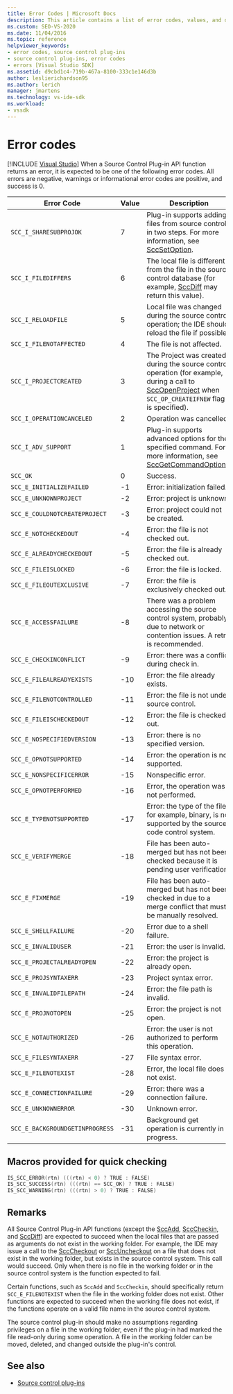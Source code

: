 ```yaml
---
title: Error Codes | Microsoft Docs
description: This article contains a list of error codes, values, and descriptions for Source Control Plug-in API functions.
ms.custom: SEO-VS-2020
ms.date: 11/04/2016
ms.topic: reference
helpviewer_keywords:
- error codes, source control plug-ins
- source control plug-ins, error codes
- errors [Visual Studio SDK]
ms.assetid: d9cbd1c4-719b-467a-8100-333c1e146d3b
author: leslierichardson95
ms.author: lerich
manager: jmartens
ms.technology: vs-ide-sdk
ms.workload:
- vssdk
---
```

# Error codes

 [!INCLUDE [Visual Studio](~/includes/applies-to-version/vs-windows-only.md)]
When a Source Control Plug-in API function returns an error, it is expected to be one of the following error codes. All errors are negative, warnings or informational error codes are positive, and success is 0.

|Error Code|Value|Description|
|----------------|-----------|-----------------|
|`SCC_I_SHARESUBPROJOK`|7|Plug-in supports adding files from source control in two steps. For more information, see [SccSetOption](../extensibility/sccsetoption-function.md).|
|`SCC_I_FILEDIFFERS`|6|The local file is different from the file in the source control database (for example, [SccDiff](../extensibility/sccdiff-function.md) may return this value).|
|`SCC_I_RELOADFILE`|5|Local file was changed during the source control operation; the IDE should reload the file if possible.|
|`SCC_I_FILENOTAFFECTED`|4|The file is not affected.|
|`SCC_I_PROJECTCREATED`|3|The Project was created during the source control operation (for example, during a call to [SccOpenProject](../extensibility/sccopenproject-function.md) when `SCC_OP_CREATEIFNEW` flag is specified).|
|`SCC_I_OPERATIONCANCELED`|2|Operation was cancelled.|
|`SCC_I_ADV_SUPPORT`|1|Plug-in supports advanced options for the specified command. For more information, see [SccGetCommandOptions](../extensibility/sccgetcommandoptions-function.md).|
|`SCC_OK`|0|Success.|
|`SCC_E_INITIALIZEFAILED`|-1|Error: initialization failed.|
|`SCC_E_UNKNOWNPROJECT`|-2|Error: project is unknown.|
|`SCC_E_COULDNOTCREATEPROJECT`|-3|Error: project could not be created.|
|`SCC_E_NOTCHECKEDOUT`|-4|Error: the file is not checked out.|
|`SCC_E_ALREADYCHECKEDOUT`|-5|Error: the file is already checked out.|
|`SCC_E_FILEISLOCKED`|-6|Error: the file is locked.|
|`SCC_E_FILEOUTEXCLUSIVE`|-7|Error: the file is exclusively checked out.|
|`SCC_E_ACCESSFAILURE`|-8|There was a problem accessing the source control system, probably due to network or contention issues. A retry is recommended.|
|`SCC_E_CHECKINCONFLICT`|-9|Error: there was a conflict during check in.|
|`SCC_E_FILEALREADYEXISTS`|-10|Error: the file already exists.|
|`SCC_E_FILENOTCONTROLLED`|-11|Error: the file is not under source control.|
|`SCC_E_FILEISCHECKEDOUT`|-12|Error: the file is checked out.|
|`SCC_E_NOSPECIFIEDVERSION`|-13|Error: there is no specified version.|
|`SCC_E_OPNOTSUPPORTED`|-14|Error: the operation is not supported.|
|`SCC_E_NONSPECIFICERROR`|-15|Nonspecific error.|
|`SCC_E_OPNOTPERFORMED`|-16|Error, the operation was not performed.|
|`SCC_E_TYPENOTSUPPORTED`|-17|Error: the type of the file, for example, binary, is not supported by the source code control system.|
|`SCC_E_VERIFYMERGE`|-18|File has been auto-merged but has not been checked because it is pending user verification.|
|`SCC_E_FIXMERGE`|-19|File has been auto-merged but has not been checked in due to a merge conflict that must be manually resolved.|
|`SCC_E_SHELLFAILURE`|-20|Error due to a shell failure.|
|`SCC_E_INVALIDUSER`|-21|Error: the user is invalid.|
|`SCC_E_PROJECTALREADYOPEN`|-22|Error: the project is already open.|
|`SCC_E_PROJSYNTAXERR`|-23|Project syntax error.|
|`SCC_E_INVALIDFILEPATH`|-24|Error: the file path is invalid.|
|`SCC_E_PROJNOTOPEN`|-25|Error: the project is not open.|
|`SCC_E_NOTAUTHORIZED`|-26|Error: the user is not authorized to perform this operation.|
|`SCC_E_FILESYNTAXERR`|-27|File syntax error.|
|`SCC_E_FILENOTEXIST`|-28|Error, the local file does not exist.|
|`SCC_E_CONNECTIONFAILURE`|-29|Error: there was a connection failure.|
|`SCC_E_UNKNOWNERROR`|-30|Unknown error.|
|`SCC_E_BACKGROUNDGETINPROGRESS`|-31|Background get operation is currently in progress.|

## Macros provided for quick checking

```cpp
IS_SCC_ERROR(rtn) (((rtn) < 0) ? TRUE : FALSE)
IS_SCC_SUCCESS(rtn) (((rtn) == SCC_OK) ? TRUE : FALSE)
IS_SCC_WARNING(rtn) (((rtn) > 0) ? TRUE : FALSE)
```

## Remarks
 All Source Control Plug-in API functions (except the [SccAdd](../extensibility/sccadd-function.md), [SccCheckin](../extensibility/scccheckin-function.md), and [SccDiff](../extensibility/sccdiff-function.md)) are expected to succeed when the local files that are passed as arguments do not exist in the working folder. For example, the IDE may issue a call to the [SccCheckout](../extensibility/scccheckout-function.md) or [SccUncheckout](../extensibility/sccuncheckout-function.md) on a file that does not exist in the working folder, but exists in the source control system. This call would succeed. Only when there is no file in the working folder or in the source control system is the function expected to fail.

 Certain functions, such as `SccAdd` and `SccCheckin`, should specifically return `SCC_E_FILENOTEXIST` when the file in the working folder does not exist. Other functions are expected to succeed when the working file does not exist, if the functions operate on a valid file name in the source control system.

 The source control plug-in should make no assumptions regarding privileges on a file in the working folder, even if the plug-in had marked the file read-only during some operation. A file in the working folder can be moved, deleted, and changed outside the plug-in's control.

## See also
- [Source control plug-ins](../extensibility/source-control-plug-ins.md)
